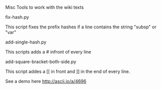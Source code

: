 Misc Tools to work with the wiki texts

fix-hash.py

This script fixes the prefix hashes if a line contains the string "subsp" or "var"

add-single-hash.py  

This scripts adds a # infront of every line

add-square-bracket-both-side.py  

This script addes a [[ in front and ]] in the end of every line.


See a demo here
http://ascii.io/a/4696
